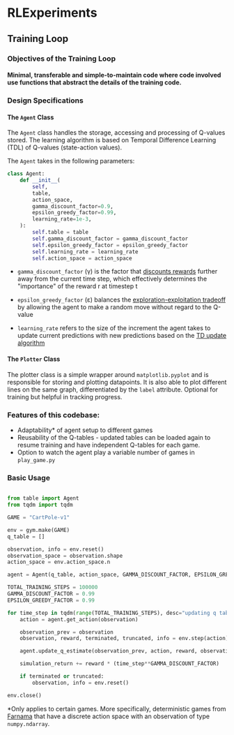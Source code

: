 # RLExperiments

## Training Loop

### Objectives of the Training Loop

#### Minimal, transferable and simple-to-maintain code where code involved use functions that abstract the details of the training code.

### Design Specifications

#### The `Agent` Class
The `Agent` class handles the storage, accessing and processing of Q-values stored. The learning algorithm is based on Temporal Difference Learning (TDL) of Q-values (state-action values). 

The `Agent` takes in the following parameters:

```py
class Agent:
    def __init__(
        self,
        table,
        action_space,
        gamma_discount_factor=0.9,
        epsilon_greedy_factor=0.99,
        learning_rate=1e-3,
    ):
        self.table = table
        self.gamma_discount_factor = gamma_discount_factor
        self.epsilon_greedy_factor = epsilon_greedy_factor
        self.learning_rate = learning_rate
        self.action_space = action_space
```

- `gamma_discount_factor` (γ) is the factor that [discounts rewards](https://en.wikipedia.org/wiki/Reinforcement_learning#State-value_function) further away from the current time step, which effectively determines the "importance" of the reward r at timestep t

- `epsilon_greedy_factor` (ε) balances the [exploration-exploitation tradeoff](https://en.wikipedia.org/wiki/Exploration-exploitation_dilemma) by allowing the agent to make a random move without regard to the Q-value

- `learning_rate` refers to the size of the increment the agent takes to update current predictions with new predictions based on the [TD update algorithm](https://en.wikipedia.org/wiki/Temporal_difference_learning) 

#### The `Plotter` Class
The plotter class is a simple wrapper around `matplotlib.pyplot` and is responsible for storing and plotting datapoints. It is also able to plot different lines on the same graph, differentiated by the `label` attribute. Optional for training but helpful in tracking progress.


### Features of this codebase:

- Adaptability* of agent setup to different games
- Reusability of the Q-tables - updated tables can be loaded again to resume training and have independent Q-tables for each game.
- Option to watch the agent play a variable number of games in `play_game.py`


### Basic Usage

```py

from table import Agent
from tqdm import tqdm

GAME = "CartPole-v1"

env = gym.make(GAME)
q_table = []

observation, info = env.reset()
observation_space = observation.shape
action_space = env.action_space.n

agent = Agent(q_table, action_space, GAMMA_DISCOUNT_FACTOR, EPSILON_GREEDY_FACTOR)

TOTAL_TRAINING_STEPS = 100000
GAMMA_DISCOUNT_FACTOR = 0.99
EPSILON_GREEDY_FACTOR = 0.99

for time_step in tqdm(range(TOTAL_TRAINING_STEPS), desc="updating q tables"):
    action = agent.get_action(observation)

    observation_prev = observation
    observation, reward, terminated, truncated, info = env.step(action)

    agent.update_q_estimate(observation_prev, action, reward, observation)

    simulation_return += reward * (time_step**GAMMA_DISCOUNT_FACTOR)

    if terminated or truncated:
        observation, info = env.reset()

env.close()
```

*Only applies to certain games. More specifically, deterministic games from [Farnama](https://gymnasium.farama.org/) that have a discrete action space with an observation of type `numpy.ndarray`.